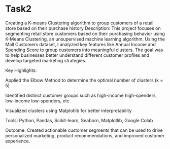 # Task2
Creating a K-means Clustering algorithm to group customers of a retail store based on their purchase history
Description:
This project focuses on segmenting retail store customers based on their purchasing behavior using K-Means Clustering, an unsupervised machine learning algorithm. Using the Mall Customers dataset, I analyzed key features like Annual Income and Spending Score to group customers into meaningful clusters. The goal was to help businesses better understand different customer profiles and develop targeted marketing strategies.

Key Highlights:

Applied the Elbow Method to determine the optimal number of clusters (k = 5)

Identified distinct customer groups such as high-income high-spenders, low-income low-spenders, etc.

Visualized clusters using Matplotlib for better interpretability

Tools: Python, Pandas, Scikit-learn, Seaborn, Matplotlib, Google Colab

Outcome:
Created actionable customer segments that can be used to drive personalized marketing, product recommendations, and improved customer experience.
